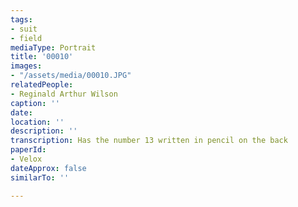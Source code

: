 ```yaml
---
tags:
- suit
- field
mediaType: Portrait
title: '00010'
images:
- "/assets/media/00010.JPG"
relatedPeople:
- Reginald Arthur Wilson
caption: ''
date: 
location: ''
description: ''
transcription: Has the number 13 written in pencil on the back
paperId:
- Velox
dateApprox: false
similarTo: ''

---
```

